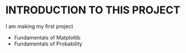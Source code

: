 # INTRODUCTION TO THIS PROJECT
I am making my first project

* Fundamentals of Matplotlib
* Fundamentals of Probability
